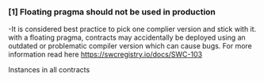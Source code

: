### [1] Floating pragma should not be used in production
-It is considered best practice to pick one complier version and stick with it. with a floating pragma, contracts may accidentally be deployed using an outdated or problematic compiler version which can cause bugs. For more information read here https://swcregistry.io/docs/SWC-103

Instances in all contracts
